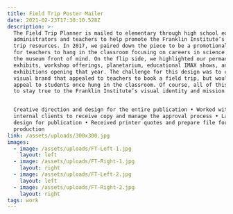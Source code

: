 ```yaml
---
title: Field Trip Poster Mailer
date: 2021-02-23T17:30:10.528Z
description: >-
  The Field Trip Planner is mailed to elementary through high school education
  administrators and teachers to help promote the Franklin Institute’s field
  trip resources. In 2017, we paired down the piece to be a promotional poster
  for teachers to hang in the classroom focusing on careers in science and keep
  the museum front of mind. On the flip side, we highlighted our permanent
  exhibits, workshop offerings, planetarium, educational IMAX shows, and new
  exhibitions opening that year. The challenge for this design was to create a
  visual brand that appealed to teachers to book a field trip, but would also
  appeal to students once hung in the classroom. Of course, all of this also had
  to stay true to the Franklin Institute’s visual identity and mission.


  Creative direction and design for the entire publication • Worked with
  internal clients to receive copy and manage the approval process • Layout
  design for publication • Received printer quotes and prepare file for
  production
link: /assets/uploads/300x300.jpg
images:
  - image: /assets/uploads/FT-Left-1.jpg
    layout: left
  - image: /assets/uploads/FT-Right-1.jpg
    layout: right
  - image: /assets/uploads/FT-Left-2.jpg
    layout: left
  - image: /assets/uploads/FT-Right-2.jpg
    layout: right
tags: work
---
```



